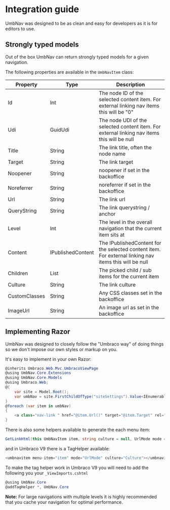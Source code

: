 # Integration guide

UmbNav was designed to be as clean and easy for developers as it is for editors to use.

## Strongly typed models

Out of the box UmbNav can return strongly typed models for a given navigation.

The following properties are available in the `UmbNavItem` class:

| Property          | Type              | Description |
|-------------------|-------------------|-------------|
| Id                | Int               | The node ID of the selected content item. For external linking nav items this will be "0" |
| Udi               | GuidUdi           | The node UDI of the selected content item. For external linking nav items this will be null |
| Title             | String            | The link title, often the node name |
| Target            | String            | The link target |
| Noopener          | String          	| noopener if set in the backoffice |
| Noreferrer        | String         	| noreferrer  if set in the backoffice |
| Url               | String            | The link url |
| QueryString       | String            | The link querystring / anchor |
| Level             | Int               | The level in the overall navigation that the current item sits at |
| Content           | IPublishedContent | The IPublishedContent for the selected content item. For external linking nav items this will be null |
| Children          | List              | The picked child / sub items for the current item |
| Culture           | String            | The link culture
| CustomClasses     | String            | Any CSS classes set in the backoffice
| ImageUrl     		| String            | An image url as set in the backoffice

## Implementing Razor

UmbNav was designed to closely follow the "Umbraco way" of doing things so we don't impose our own styles or markup on you.

It's easy to implement in your own Razor:

```csharp
@inherits Umbraco.Web.Mvc.UmbracoViewPage
@using UmbNav.Core.Extensions
@using UmbNav.Core.Models
@using Umbraco.Web;
@{
    var site = Model.Root();
    var umbNav = site.FirstChildOfType("siteSettings").Value<IEnumerable<UmbNavItem>>("umbNavPE");
}
@foreach (var item in umbNav)
{
    <a class="nav-link " href="@item.Url()" target="@item.Target" rel="@item.Noopener @item.Noreferrer">@item.Title</a>
}
```

There is also some helpers available to generate the each menu item:

 ```csharp
 GetLinkHtml(this UmbNavItem item, string culture = null, UrlMode mode = UrlMode.Default, object htmlAttributes = null)
 ```

and in Umbraco V9 there is a TagHelper available:

```csharp
<umbnavitem menu-item="item" mode="UrlMode" culture="Culture"></umbnavitem>
```
To make the tag helper work in Umbraco V9 you will need to add the following you your `_ViewImports.cshtml`

```csharp
@using UmbNav.Core
@addTagHelper *, UmbNav.Core
```

**Note:** For large navigations with multiple levels it is highly recommended that you cache your navigation for optimal performance.
